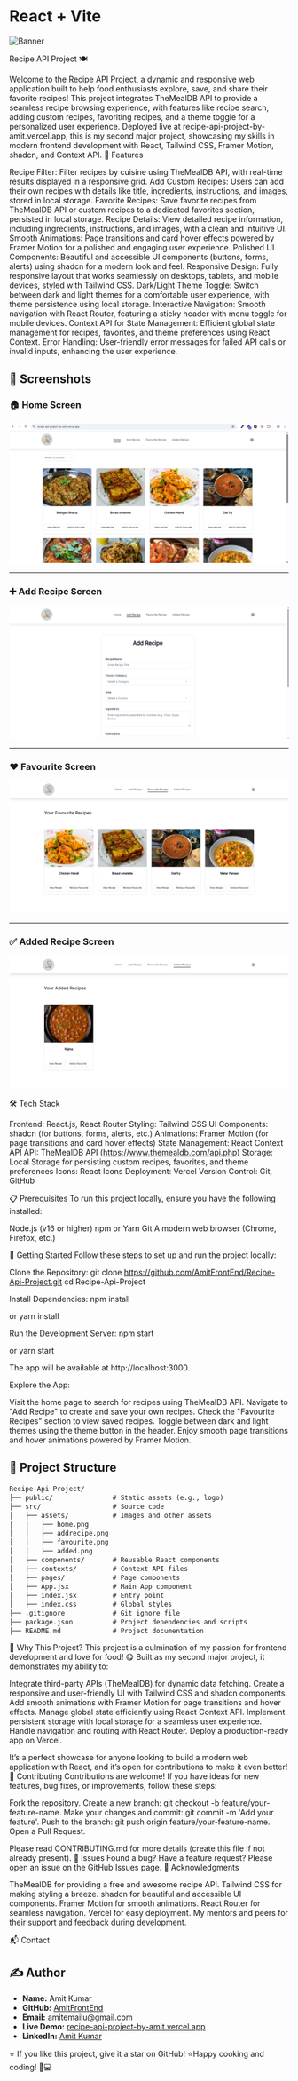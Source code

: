 # React + Vite
![Banner](https://www.shutterstock.com/image-photo/raw-ingredients-readymade-pizza-on-260nw-1926054275.jpg)

Recipe API Project 🍽️

Welcome to the Recipe API Project, a dynamic and responsive web application built to help food enthusiasts explore, save, and share their favorite recipes! This project integrates TheMealDB API to provide a seamless recipe browsing experience, with features like recipe search, adding custom recipes, favoriting recipes, and a theme toggle for a personalized user experience. Deployed live at recipe-api-project-by-amit.vercel.app, this is my second major project, showcasing my skills in modern frontend development with React, Tailwind CSS, Framer Motion, shadcn, and Context API.
🚀 Features

Recipe Filter: Filter recipes by cuisine using TheMealDB API, with real-time results displayed in a responsive grid.
Add Custom Recipes: Users can add their own recipes with details like title, ingredients, instructions, and images, stored in local storage.
Favorite Recipes: Save favorite recipes from TheMealDB API or custom recipes to a dedicated favorites section, persisted in local storage.
Recipe Details: View detailed recipe information, including ingredients, instructions, and images, with a clean and intuitive UI.
Smooth Animations: Page transitions and card hover effects powered by Framer Motion for a polished and engaging user experience.
Polished UI Components: Beautiful and accessible UI components (buttons, forms, alerts) using shadcn for a modern look and feel.
Responsive Design: Fully responsive layout that works seamlessly on desktops, tablets, and mobile devices, styled with Tailwind CSS.
Dark/Light Theme Toggle: Switch between dark and light themes for a comfortable user experience, with theme persistence using local storage.
Interactive Navigation: Smooth navigation with React Router, featuring a sticky header with menu toggle for mobile devices.
Context API for State Management: Efficient global state management for recipes, favorites, and theme preferences using React Context.
Error Handling: User-friendly error messages for failed API calls or invalid inputs, enhancing the user experience.

## 📸 Screenshots

### 🏠 Home Screen
![Home](src/assets/home.png)

---

### ➕ Add Recipe Screen
![Add Recipe](src/assets/addrecipe.png)

---

### ❤️ Favourite Screen
![Favourite](src/assets/favourite.png)

---

### ✅ Added Recipe Screen
![Added Recipe](src/assets/added.png)



🛠️ Tech Stack

Frontend: React.js, React Router
Styling: Tailwind CSS
UI Components: shadcn (for buttons, forms, alerts, etc.)
Animations: Framer Motion (for page transitions and card hover effects)
State Management: React Context API
API: TheMealDB API (https://www.themealdb.com/api.php)
Storage: Local Storage for persisting custom recipes, favorites, and theme preferences
Icons: React Icons
Deployment: Vercel
Version Control: Git, GitHub

📋 Prerequisites
To run this project locally, ensure you have the following installed:

Node.js (v16 or higher)
npm or Yarn
Git
A modern web browser (Chrome, Firefox, etc.)

🏁 Getting Started
Follow these steps to set up and run the project locally:

Clone the Repository:
git clone https://github.com/AmitFrontEnd/Recipe-Api-Project.git
cd Recipe-Api-Project


Install Dependencies:
npm install

or
yarn install


Run the Development Server:
npm start

or
yarn start

The app will be available at http://localhost:3000.

Explore the App:

Visit the home page to search for recipes using TheMealDB API.
Navigate to "Add Recipe" to create and save your own recipes.
Check the "Favourite Recipes" section to view saved recipes.
Toggle between dark and light themes using the theme button in the header.
Enjoy smooth page transitions and hover animations powered by Framer Motion.


## 📂 Project Structure

```plaintext
Recipe-Api-Project/
├── public/               # Static assets (e.g., logo)
├── src/                  # Source code
│   ├── assets/           # Images and other assets
│   │   ├── home.png
│   │   ├── addrecipe.png
│   │   ├── favourite.png
│   │   ├── added.png
│   ├── components/       # Reusable React components
│   ├── contexts/         # Context API files
│   ├── pages/            # Page components
│   ├── App.jsx           # Main App component
│   ├── index.jsx         # Entry point
│   ├── index.css         # Global styles
├── .gitignore            # Git ignore file
├── package.json          # Project dependencies and scripts
├── README.md             # Project documentation

```

🌟 Why This Project?
This project is a culmination of my passion for frontend development and love for food! 😋 Built as my second major project, it demonstrates my ability to:

Integrate third-party APIs (TheMealDB) for dynamic data fetching.
Create a responsive and user-friendly UI with Tailwind CSS and shadcn components.
Add smooth animations with Framer Motion for page transitions and hover effects.
Manage global state efficiently using React Context API.
Implement persistent storage with local storage for a seamless user experience.
Handle navigation and routing with React Router.
Deploy a production-ready app on Vercel.

It’s a perfect showcase for anyone looking to build a modern web application with React, and it’s open for contributions to make it even better!
🤝 Contributing
Contributions are welcome! If you have ideas for new features, bug fixes, or improvements, follow these steps:

Fork the repository.
Create a new branch: git checkout -b feature/your-feature-name.
Make your changes and commit: git commit -m 'Add your feature'.
Push to the branch: git push origin feature/your-feature-name.
Open a Pull Request.

Please read CONTRIBUTING.md for more details (create this file if not already present).
🐛 Issues
Found a bug? Have a feature request? Please open an issue on the GitHub Issues page.
🙌 Acknowledgments

TheMealDB for providing a free and awesome recipe API.
Tailwind CSS for making styling a breeze.
shadcn for beautiful and accessible UI components.
Framer Motion for smooth animations.
React Router for seamless navigation.
Vercel for easy deployment.
My mentors and peers for their support and feedback during development.

📬 Contact

## ✍️ Author

- **Name:** Amit Kumar  
- **GitHub:** [AmitFrontEnd](https://github.com/AmitFrontEnd)  
- **Email:** [amitemailu@gmail.com](mailto:amitemailu@gmail.com)  
- **Live Demo:** [recipe-api-project-by-amit.vercel.app](https://recipe-api-project-by-amit.vercel.app)  
- **LinkedIn:** [Amit Kumar](https://www.linkedin.com/in/amit-kumar-342681303)


⭐ If you like this project, give it a star on GitHub! ⭐Happy cooking and coding! 🍳💻
